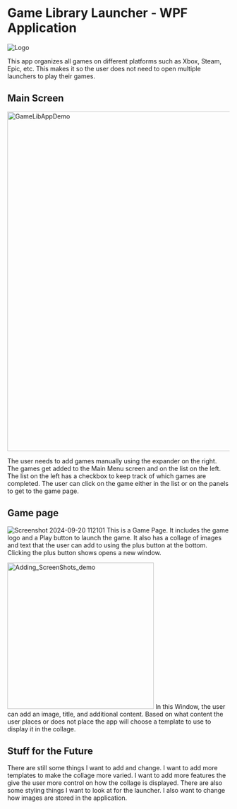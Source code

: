 # Game Library Launcher - WPF Application
![Logo](https://github.com/user-attachments/assets/41294885-7191-452f-97f9-4ab65d3a8706)

This app organizes all games on different platforms such as Xbox, Steam, Epic, etc. This makes it so the user does not need to open multiple launchers to play their games. 
## Main Screen
<img width="770" alt="GameLibAppDemo" src="https://github.com/user-attachments/assets/e721c6a2-1b04-4a7d-8038-0673dd474f59">
 
The user needs to add games manually using the expander on the right.
The games get added to the Main Menu screen and on the list on the left. 
The list on the left has a checkbox to keep track of which games are completed.
The user can click on the game either in the list or on the panels to get to the game page.
## Game page 
![Screenshot 2024-09-20 112101](https://github.com/user-attachments/assets/8890cc5a-8e27-4970-b40e-477e860f678e)
This is a Game Page. It includes the game logo and a Play button to launch the game. 
It also has a collage of images and text that the user can add to using the plus button at the bottom.
Clicking the plus button shows opens a new window.

<img width="332" alt="Adding_ScreenShots_demo" src="https://github.com/user-attachments/assets/ccfb3065-69a2-4818-9895-48b87b559c8f">
In this Window, the user can add an image, title, and additional content. Based on what content the user places or does not place the app will choose a template to use to display it in the collage. 

## Stuff for the Future
There are still some things I want to add and change. I want to add more templates to make the collage more varied. 
I want to add more features the give the user more control on how the collage is displayed.
There are also some styling things I want to look at for the launcher. 
I also want to change how images are stored in the application. 
